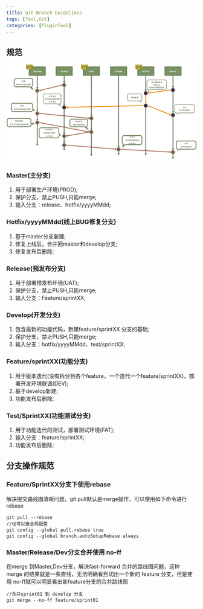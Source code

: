 ```yaml
---
title: Git Branch Guidelines
tags: [Tool,Git]
categories: [PluginTool]
---
```

## 规范
![001](/git/001.png "001")

### Master(主分支)
1. 用于部署生产环境(PROD);
2. 保护分支，禁止PUSH,只能merge;
3. 输入分支：release、hotfix/yyyyMMdd;

### Hotfix/yyyyMMdd(线上BUG修复分支)
1. 基于master分支新建;
2. 修复上线后，合并回master和develop分支;
3. 修复发布后删除;

### Release(预发布分支)
1. 用于部署预发布环境(UAT);
2. 保护分支，禁止PUSH,只能merge;
3. 输入分支：Feature/sprintXX;

### Develop(开发分支)
1. 包含最新的功能代码，新建feature/sprintXX 分支的基础;
2. 保护分支，禁止PUSH,只能merge;
3. 输入分支：hotfix/yyyyMMdd、test/sprintXX;

### Feature/sprintXX(功能分支)
1. 用于版本迭代(没有拆分到各个feature，一个迭代一个feature/sprintXX)，部署开发环境联调(DEV);
2. 基于develop新建;
3. 功能发布后删除;

### Test/SprintXX(功能测试分支)
1. 用于功能迭代的测试，部署测试环境(FAT);
2. 输入分支：feature/sprintXX;
3. 功能发布后删除;

## 分支操作规范
### Feature/SprintXX分支下使用rebase
解决提交路线图清晰问题，git pull默认是merge操作，可以使用如下命令进行rebase
```
git pull --rebase
//也可以做全局配置
git config --global pull.rebase true
git config --global branch.autoSetupRebase always
```

### Master/Release/Dev分支合并使用 no-ff
在merge 到Master,Dev分支，解决fast-forward 合并的路线图问题，这种 merge 的结果就是一条直线，无法明确看到切出一个新的 feature 分支，但是使用 no-ff就可以明显看出新feature分支的合并路线图
```
//合并sprint01 到 develop 分支
git merge --no-ff feature/sprint01
```

